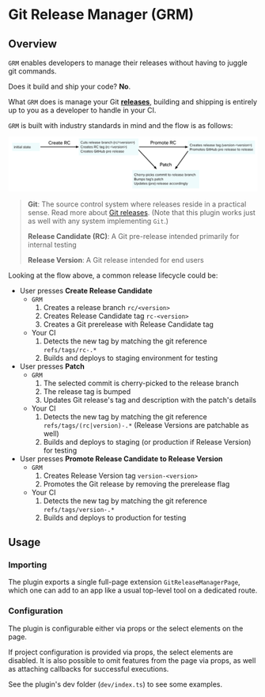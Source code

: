 # Git Release Manager (GRM)

## Overview

`GRM` enables developers to manage their releases without having to juggle git commands.

Does it build and ship your code? **No**.

What `GRM` does is manage your Git **[releases](https://docs.github.com/en/github/administering-a-repository/managing-releases-in-a-repository)**, building and shipping is entirely up to you as a developer to handle in your CI.

`GRM` is built with industry standards in mind and the flow is as follows:

![](./src/features/Info/flow.png)

> **Git**: The source control system where releases reside in a practical sense. Read more about [Git releases](https://docs.github.com/en/github/administering-a-repository/managing-releases-in-a-repository). (Note that this plugin works just as well with any system implementing `Git`.)
>
> **Release Candidate (RC)**: A Git pre-release intended primarily for internal testing
>
> **Release Version**: A Git release intended for end users

Looking at the flow above, a common release lifecycle could be:

- User presses **Create Release Candidate**
  - `GRM`
    1. Creates a release branch `rc/<version>`
    1. Creates Release Candidate tag `rc-<version>`
    1. Creates a Git prerelease with Release Candidate tag
  - Your CI
    1. Detects the new tag by matching the git reference `refs/tags/rc-.*`
    1. Builds and deploys to staging environment for testing
- User presses **Patch**
  - `GRM`
    1. The selected commit is cherry-picked to the release branch
    1. The release tag is bumped
    1. Updates Git release's tag and description with the patch's details
  - Your CI
    1. Detects the new tag by matching the git reference `refs/tags/(rc|version)-.*` (Release Versions are patchable as well)
    1. Builds and deploys to staging (or production if Release Version) for testing
- User presses **Promote Release Candidate to Release Version**
  - `GRM`
    1. Creates Release Version tag `version-<version>`
    1. Promotes the Git release by removing the prerelease flag
  - Your CI
    1. Detects the new tag by matching the git reference `refs/tags/version-.*`
    1. Builds and deploys to production for testing

## Usage

### Importing

The plugin exports a single full-page extension `GitReleaseManagerPage`, which one can add to an app like a usual top-level tool on a dedicated route.

### Configuration

The plugin is configurable either via props or the select elements on the page.

If project configuration is provided via props, the select elements are disabled. It is also possible to omit features from the page via props, as well as attaching callbacks for successful executions.

See the plugin's dev folder (`dev/index.ts`) to see some examples.

